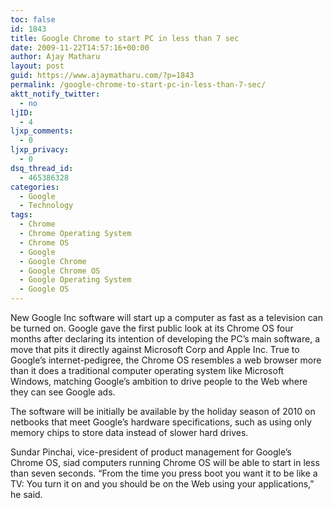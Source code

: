 ```yaml
---
toc: false
id: 1843
title: Google Chrome to start PC in less than 7 sec
date: 2009-11-22T14:57:16+00:00
author: Ajay Matharu
layout: post
guid: https://www.ajaymatharu.com/?p=1843
permalink: /google-chrome-to-start-pc-in-less-than-7-sec/
aktt_notify_twitter:
  - no
ljID:
  - 4
ljxp_comments:
  - 0
ljxp_privacy:
  - 0
dsq_thread_id:
  - 465386328
categories:
  - Google
  - Technology
tags:
  - Chrome
  - Chrome Operating System
  - Chrome OS
  - Google
  - Google Chrome
  - Google Chrome OS
  - Google Operating System
  - Google OS
---
```

New Google Inc software will start up a computer as fast as a television can be turned on. Google gave the first public look at its Chrome OS four months after declaring its intention of developing the PC&#8217;s main software, a move that pits it directly against Microsoft Corp and Apple Inc. True to Google&#8217;s internet-pedigree, the Chrome OS resembles a web browser more than it does a traditional computer operating system like Microsoft Windows, matching Google&#8217;s ambition to drive people to the Web where they can see Google ads.

The software will be initially be available by the holiday season of 2010 on netbooks that meet Google&#8217;s hardware specifications, such as using only memory chips to store data instead of slower hard drives.

Sundar Pinchai, vice-president of product management for Google&#8217;s Chrome OS, siad computers running Chrome OS will be able to start in less than seven seconds. &#8220;From the time you press boot you want it to be like a TV: You turn it on and you should be on the Web using your applications,&#8221; he said.
